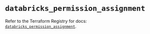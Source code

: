# `databricks_permission_assignment`

Refer to the Terraform Registry for docs: [`databricks_permission_assignment`](https://registry.terraform.io/providers/databricks/databricks/1.87.1/docs/resources/permission_assignment).
